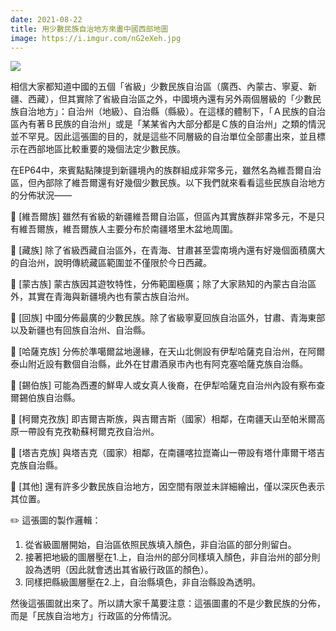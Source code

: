 ```yaml
---
date: 2021-08-22
title: 用少數民族自治地方來畫中國西部地圖
image: https://i.imgur.com/nG2eXeh.jpg
---
```


![](https://i.imgur.com/nG2eXeh.jpg)

相信大家都知道中國的五個「省級」少數民族自治區（廣西、內蒙古、寧夏、新疆、西藏），但其實除了省級自治區之外，中國境內還有另外兩個層級的「少數民族自治地方」：自治州（地級）、自治縣（縣級）。在這樣的體制下，「Ａ民族的自治區內有著Ｂ民族的自治州」或是「某某省內大部分都是Ｃ族的自治州」之類的情況並不罕見。因此這張圖的目的，就是這些不同層級的自治單位全部畫出來，並且標示在西部地區比較重要的幾個法定少數民族。

在EP64中，來賓點點陳提到新疆境內的族群組成非常多元，雖然名為維吾爾自治區，但內部除了維吾爾還有好幾個少數民族。以下我們就來看看這些民族自治地方的分佈狀況——

🚩 [維吾爾族]
雖然有省級的新疆維吾爾自治區，但區內其實族群非常多元，不是只有維吾爾族，維吾爾族人主要分布於南疆塔里木盆地周圍。

🚩 [藏族]
除了省級西藏自治區外，在青海、甘肅甚至雲南境內還有好幾個面積廣大的自治州，說明傳統藏區範圍並不僅限於今日西藏。

🚩 [蒙古族]
蒙古族因其遊牧特性，分佈範圍極廣；除了大家熟知的內蒙古自治區外，其實在青海與新疆境內也有蒙古族自治州。

🚩 [回族]
中國分佈最廣的少數民族。除了省級寧夏回族自治區外，甘肅、青海東部以及新疆也有回族自治州、自治縣。

🚩 [哈薩克族]
分佈於準噶爾盆地邊緣，在天山北側設有伊犁哈薩克自治州，在阿爾泰山附近設有數個自治縣，此外在甘肅酒泉市內也有阿克塞哈薩克族自治縣。

🚩 [錫伯族]
可能為西遷的鮮卑人或女真人後裔，在伊犁哈薩克自治州內設有察布查爾錫伯族自治縣。

🚩 [柯爾克孜族]
即吉爾吉斯族，與吉爾吉斯（國家）相鄰，在南疆天山至帕米爾高原一帶設有克孜勒蘇柯爾克孜自治州。

🚩 [塔吉克族]
與塔吉克（國家）相鄰，在南疆喀拉崑崙山一帶設有塔什庫爾干塔吉克族自治縣。

🚩 [其他]
還有許多少數民族自治地方，因空間有限並未詳細繪出，僅以深灰色表示其位置。

✏️ 這張圖的製作邏輯：

1. 從省級圖層開始，自治區依照民族填入顏色，非自治區的部分則留白。
2. 接著把地級的圖層壓在1.上，自治州的部分同樣填入顏色，非自治州的部分則設為透明（因此就會透出其省級行政區的顏色）。
3. 同樣把縣級圖層壓在2.上，自治縣填色，非自治縣設為透明。

然後這張圖就出來了。所以請大家千萬要注意：這張圖畫的不是少數民族的分佈，而是「民族自治地方」行政區的分佈情況。